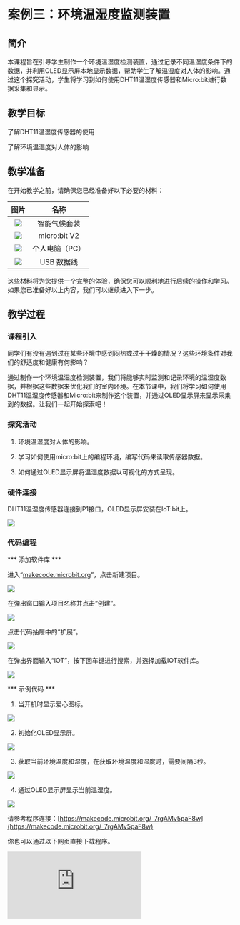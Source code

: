 ﻿---
sidebar_position: 3
sidebar_label: 案例三：环境温湿度监测装置
---

# 案例三：环境温湿度监测装置

## 简介

本课程旨在引导学生制作一个环境温湿度检测装置，通过记录不同温湿度条件下的数据，并利用OLED显示屏本地显示数据，帮助学生了解温湿度对人体的影响。通过这个探究活动，学生将学习到如何使用DHT11温湿度传感器和Micro:bit进行数据采集和显示。

## 教学目标

了解DHT11温湿度传感器的使用

了解环境温湿度对人体的影响

## 教学准备

在开始教学之前，请确保您已经准备好以下必要的材料：

| 图片 | 名称 |
| :-: | :-: |
| ![](https://wiki-media-ef.oss-cn-hongkong.aliyuncs.com/docs/microbit/interesting-case/microbit-smart-climate-kit/cases-libraries/images/microbit-smart-climate-kit-case-01-02.png) | 智能气候套装 |
| ![](https://wiki-media-ef.oss-cn-hongkong.aliyuncs.com/docs/microbit/interesting-case/microbit-smart-climate-kit/cases-libraries/images/microbit-smart-climate-kit-case-01-03.png) | micro:bit V2 |
| ![](https://wiki-media-ef.oss-cn-hongkong.aliyuncs.com/docs/microbit/interesting-case/microbit-smart-climate-kit/cases-libraries/images/microbit-smart-climate-kit-case-01-04.png) | 个人电脑（PC） |
| ![](https://wiki-media-ef.oss-cn-hongkong.aliyuncs.com/docs/microbit/interesting-case/microbit-smart-climate-kit/cases-libraries/images/microbit-smart-climate-kit-case-01-05.png) | USB 数据线 |

这些材料将为您提供一个完整的体验，确保您可以顺利地进行后续的操作和学习。如果您已准备好以上内容，我们可以继续进入下一步。

## 教学过程

### 课程引入

同学们有没有遇到过在某些环境中感到闷热或过于干燥的情况？这些环境条件对我们的舒适度和健康有何影响？

通过制作一个环境温湿度检测装置，我们将能够实时监测和记录环境的温湿度数据，并根据这些数据来优化我们的室内环境。在本节课中，我们将学习如何使用DHT11温湿度传感器和Micro:bit来制作这个装置，并通过OLED显示屏来显示采集到的数据。让我们一起开始探索吧！

### 探究活动

1. 环境温湿度对人体的影响。

2. 学习如何使用micro:bit上的编程环境，编写代码来读取传感器数据。

3. 如何通过OLED显示屏将温湿度数据以可视化的方式呈现。

### 硬件连接

DHT11温湿度传感器连接到P1接口，OLED显示屏安装在IoT:bit上。

![](https://wiki-media-ef.oss-cn-hongkong.aliyuncs.com/docs/microbit/interesting-case/microbit-smart-climate-kit/cases-libraries/images/microbit-smart-climate-kit-case-03-06.png)

### 代码编程

*** 添加软件库 ***

进入“[makecode.microbit.org](https://makecode.microbit.org/)”，点击新建项目。

![](https://wiki-media-ef.oss-cn-hongkong.aliyuncs.com/docs/microbit/interesting-case/microbit-smart-climate-kit/cases-libraries/images/smart-weather-station-kit-add-extension-01.png)

在弹出窗口输入项目名称并点击“创建”。

![](https://wiki-media-ef.oss-cn-hongkong.aliyuncs.com/docs/microbit/interesting-case/microbit-smart-climate-kit/cases-libraries/images/smart-weather-station-kit-add-extension-02.png)

点击代码抽屉中的“扩展”。

![](https://wiki-media-ef.oss-cn-hongkong.aliyuncs.com/docs/microbit/interesting-case/microbit-smart-climate-kit/cases-libraries/images/smart-weather-station-kit-add-extension-03.png)

在弹出界面输入“IOT”，按下回车键进行搜索，并选择加载IOT软件库。

![](https://wiki-media-ef.oss-cn-hongkong.aliyuncs.com/docs/microbit/interesting-case/microbit-smart-climate-kit/cases-libraries/images/smart-weather-station-kit-add-extension-04.png)

*** 示例代码 ***

1. 当开机时显示爱心图标。

![](https://wiki-media-ef.oss-cn-hongkong.aliyuncs.com/docs/microbit/interesting-case/microbit-smart-climate-kit/cases-libraries/images/microbit-smart-climate-kit-case-03-07.png)

2. 初始化OLED显示屏。

![](https://wiki-media-ef.oss-cn-hongkong.aliyuncs.com/docs/microbit/interesting-case/microbit-smart-climate-kit/cases-libraries/images/microbit-smart-climate-kit-case-03-08.png)

3. 获取当前环境温度和湿度，在获取环境温度和湿度时，需要间隔3秒。

![](https://wiki-media-ef.oss-cn-hongkong.aliyuncs.com/docs/microbit/interesting-case/microbit-smart-climate-kit/cases-libraries/images/microbit-smart-climate-kit-case-03-09.png)

4. 通过OLED显示屏显示当前温湿度。

![](https://wiki-media-ef.oss-cn-hongkong.aliyuncs.com/docs/microbit/interesting-case/microbit-smart-climate-kit/cases-libraries/images/microbit-smart-climate-kit-case-03-10.png)

请参考程序连接：[https://makecode.microbit.org/_7rgAMv5paF8w](https://makecode.microbit.org/_7rgAMv5paF8w)

你也可以通过以下网页直接下载程序。

<div
    style={{
        position: 'relative',
        paddingBottom: '60%',
        overflow: 'hidden',
    }}
>
    <iframe
        src="https://makecode.microbit.org/_7rgAMv5paF8w"
        frameborder="0"
        sandbox="allow-popups allow-forms allow-scripts allow-same-origin"
        style={{
            position: 'absolute',
            width: '100%',
            height: '100%',
        }}
    />
</div>

*** 下载程序 ***

使用USB线连接PC和micro:bit V2。

![](https://wiki-media-ef.oss-cn-hongkong.aliyuncs.com/docs/microbit/interesting-case/microbit-smart-climate-kit/cases-libraries/images/connect-microbit.gif)

连接成功后，电脑上会识别出一个名为`MICROBIT`的盘符。

![](https://wiki-media-ef.oss-cn-hongkong.aliyuncs.com/docs/microbit/interesting-case/microbit-smart-climate-kit/cases-libraries/images/microbit-drive.png)

点击左下角的![](https://wiki-media-ef.oss-cn-hongkong.aliyuncs.com/docs/microbit/interesting-case/microbit-smart-climate-kit/cases-libraries/images/download-01.png)，选择`Connect Device`。

![](https://wiki-media-ef.oss-cn-hongkong.aliyuncs.com/docs/microbit/interesting-case/microbit-smart-climate-kit/cases-libraries/images/download-02.png)

点击![](https://wiki-media-ef.oss-cn-hongkong.aliyuncs.com/docs/microbit/interesting-case/microbit-smart-climate-kit/cases-libraries/images/download-03.png)。

![](https://wiki-media-ef.oss-cn-hongkong.aliyuncs.com/docs/microbit/interesting-case/microbit-smart-climate-kit/cases-libraries/images/download-04.png)

点击![](https://wiki-media-ef.oss-cn-hongkong.aliyuncs.com/docs/microbit/interesting-case/microbit-smart-climate-kit/cases-libraries/images/download-05.png)。

![](https://wiki-media-ef.oss-cn-hongkong.aliyuncs.com/docs/microbit/interesting-case/microbit-smart-climate-kit/cases-libraries/images/download-06.png)


在弹出窗口选择`BBC micro:bit CMSIS-DAP`，然后选择连接，至此，我们的micro:bit就已经连接成功。

![](https://wiki-media-ef.oss-cn-hongkong.aliyuncs.com/docs/microbit/interesting-case/microbit-smart-climate-kit/cases-libraries/images/download-07.png)

点击下载程序。

![](https://wiki-media-ef.oss-cn-hongkong.aliyuncs.com/docs/microbit/interesting-case/microbit-smart-climate-kit/cases-libraries/images/download-08.png)

### 团队合作与展示

学生分成小组，共同完成案例的制作和程序编写。

鼓励学生之间相互合作、交流和分享经验。

每个小组有机会向其他小组展示他们制作的案例，并演示。

*** 预期效果：连接电源后，micro:bit的LED矩阵先显示爱心，然后在OLED显示屏上显示当前温湿度。 ***

（GIF动图）

### 总结与反思

回顾课程内容，提醒学生掌握了哪些知识和技能。

引导学生讨论他们在制作过程中遇到的问题和困难，以及如何解决这些问题。

引导学生思考不同温湿度对人体的影响。

## 扩展知识

### 不同温湿度对人体的影响

不同温湿度条件对人体有不同的影响。以下是一些常见的温湿度条件及其对人体的影响：

高温高湿（闷热）：

脱水：高温高湿环境下，身体容易大量流失水分，导致脱水症状，如口渴、头晕、乏力等。
不适感：闷热的环境会使人感到不适，出汗增多，容易疲劳和失眠。
高温低湿（干燥热）：

脱水：高温下，人体容易通过出汗失去大量水分，而低湿度环境下水分蒸发速度加快，使得脱水风险增加。
皮肤问题：干燥的环境可能导致皮肤干燥、粗糙，出现皲裂和过敏等问题。
低温高湿（寒冷潮湿）：

不适感：寒冷潮湿的环境容易使人感到湿冷和不适，容易导致身体局部受寒，增加感冒和呼吸道疾病的风险。
低温低湿（干冷）：

皮肤干燥：干冷的环境可能导致皮肤水分流失，使皮肤干燥、紧绷，甚至出现瘙痒和龟裂等问题。
呼吸道问题：低温下，干燥的空气可能刺激呼吸道黏膜，引发咳嗽、喉咙痛和鼻塞等不适症状。
需要注意的是，每个人对温湿度的感受和适应能力有所不同，因此个体之间的反应可能会有所差异。此外，温湿度对人体的影响也会受到其他因素的影响，如个人健康状况、活动强度和时间等。因此，保持适宜的室内温湿度对于人体舒适和健康至关重要。
